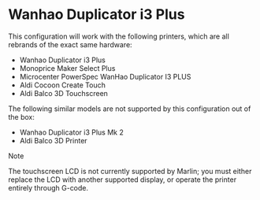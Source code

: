 # Wanhao Duplicator i3 Plus

This configuration will work with the following printers, which are all rebrands of the exact same hardware:

  * Wanhao Duplicator i3 Plus
  * Monoprice Maker Select Plus
  * Microcenter PowerSpec WanHao Duplicator I3 PLUS
  * Aldi Cocoon Create Touch
  * Aldi Balco 3D Touchscreen

The following similar models are not supported by this configuration out of the box:

  * Wanhao Duplicator i3 Plus Mk 2
  * Aldi Balco 3D Printer

> [!NOTE]
> The touchscreen LCD is not currently supported by Marlin; you must either replace the LCD with another supported display, or operate the printer entirely through G-code.
